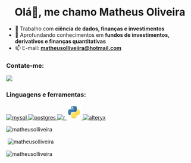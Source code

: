 <h1 align="center">
  Olá👋, me chamo Matheus Oliveira
</h1>


- 🔭 Trabalho com **ciência de dados, finanças e investimentos**
- 🌱 Aprofundando conhecimentos em **fundos de investimentos, derivativos e finanças quantitativas**
- 📫 E-mail: **matheusolliveiira@hotmail.com**

<h3 align="left">
  Contate-me:
</h3>

<div> 
  <a href="https://www.linkedin.com/in/matheussoaresdeoliveira/" target="_blank"><img src="https://img.shields.io/badge/-LinkedIn-%230077B5?style=for-the-badge&logo=linkedin&logoColor=white" target="_blank"></a> 
</div>

<h3 align="left">
  Linguagens e ferramentas:
</h3>

<p align="left">
  <a href="https://www.microsoft.com/en-us/sql-server" target="_blank" rel="noreferrer"> <img src="https://www.svgrepo.com/show/303229/microsoft-sql-server-logo.svg" alt="mysql" width="40" height="40"/> </a>
  <a href="https://www.postgresql.org/" target="_blank" rel="noreferrer"> <img src="https://www.google.com/url?sa=i&url=https%3A%2F%2Fpt.wikipedia.org%2Fwiki%2FPostgreSQL&psig=AOvVaw1I5CoZ59q32AC6ijNS20wN&ust=1761864832267000&source=images&cd=vfe&opi=89978449&ved=0CBUQjRxqFwoTCICalI3AypADFQAAAAAdAAAAABAE" alt="postgres" width="40" height="40"/> </a>
  <a href="https://www.r-project.org/" target="_blank" rel="noreferrer"> <img src="https://www.r-project.org/Rlogo.png" alt="r" width="40" height="40"/> </a>
  <a href="https://www.python.org" target="_blank" rel="noreferrer"> <img src="https://raw.githubusercontent.com/devicons/devicon/master/icons/python/python-original.svg" alt="python" width="40" height="40"/> </a>
  <a href="https://www.alteryx.com/pt-br" target="_blank" rel="noreferrer"> <img src="https://encrypted-tbn0.gstatic.com/images?q=tbn:ANd9GcQNYi-7q0-2FnxoCEcuyGm10-WGaTH_WPGGng&usqp=CAU" alt="alteryx" width="40" height="40"/> </a>
</p>

<p>
  <img align="center" src="https://github-readme-stats.vercel.app/api/top-langs?username=matheusolliveira&show_icons=true&locale=pt-br&layout=compact&theme=dark" alt="matheusolliveira" />
</p>
<p>
  &nbsp;<img align="center" src="https://github-readme-stats.vercel.app/api?username=matheusolliveira&show_icons=true&locale=pt-br&theme=dark" alt="matheusolliveira" />
</p>
<p>
  <img align="center" src="https://github-readme-streak-stats.herokuapp.com/?user=matheusolliveira&theme=dark&locale=pt-br" alt="matheusolliveira" />
</p>

